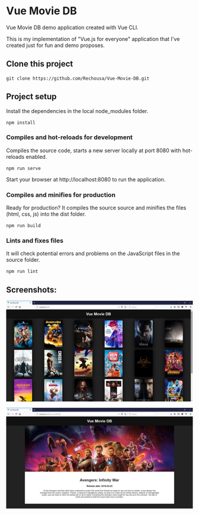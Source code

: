 # Vue Movie DB

Vue Movie DB demo application created with Vue CLI.

This is my implementation of "Vue.js for everyone" application that I've created just for fun and demo proposes.



## Clone this project

```
git clone https://github.com/Rechousa/Vue-Movie-DB.git
```



## Project setup

Install the dependencies in the local node_modules folder.

```
npm install
```



### Compiles and hot-reloads for development

Compiles the source code, starts a new server locally at port 8080 with hot-reloads enabled.

```
npm run serve
```

Start your browser at http://localhost:8080 to run the application.



### Compiles and minifies for production

Ready for production? It compiles the source source and minifies the files (html, css, js) into the dist folder.

```
npm run build
```



### Lints and fixes files

It will check potential errors and problems on the JavaScript files in the source folder.

```
npm run lint
```



## Screenshots:

![screenshot01](/docs/screenshot01.jpg)



![screenshot02](/docs/screenshot02.jpg)